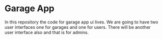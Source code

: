 # Garage App

In this repository the code for garage app ui lives. We are going to have two user interfaces one for garages and one for users. There will be another user interface also and that is for admins.
